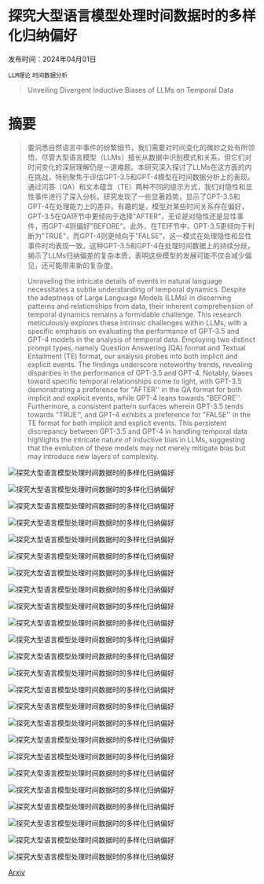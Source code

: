 # 探究大型语言模型处理时间数据时的多样化归纳偏好

发布时间：2024年04月01日

`LLM理论` `时间数据分析`

> Unveiling Divergent Inductive Biases of LLMs on Temporal Data

# 摘要

> 要洞悉自然语言中事件的纷繁细节，我们需要对时间变化的微妙之处有所领悟。尽管大型语言模型（LLMs）擅长从数据中识别模式和关系，但它们对时间变化的深层理解仍是一道难题。本研究深入探讨了LLMs在这方面的内在挑战，特别聚焦于评估GPT-3.5和GPT-4模型在时间数据分析上的表现。通过问答（QA）和文本蕴含（TE）两种不同的提示方式，我们对隐性和显性事件进行了深入分析。研究发现了一些显著趋势，显示了GPT-3.5和GPT-4在处理能力上的差异。有趣的是，模型对某些时间关系存在偏好，GPT-3.5在QA环节中更倾向于选择"AFTER"，无论是对隐性还是显性事件，而GPT-4则偏好"BEFORE"。此外，在TE环节中，GPT-3.5更倾向于判断为"TRUE"，而GPT-4则更倾向于"FALSE"，这一模式在处理隐性和显性事件时均表现一致。这种GPT-3.5和GPT-4在处理时间数据上的持续分歧，揭示了LLMs归纳偏差的复杂本质，表明这些模型的发展可能不仅会减少偏见，还可能带来新的复杂度。

> Unraveling the intricate details of events in natural language necessitates a subtle understanding of temporal dynamics. Despite the adeptness of Large Language Models (LLMs) in discerning patterns and relationships from data, their inherent comprehension of temporal dynamics remains a formidable challenge. This research meticulously explores these intrinsic challenges within LLMs, with a specific emphasis on evaluating the performance of GPT-3.5 and GPT-4 models in the analysis of temporal data. Employing two distinct prompt types, namely Question Answering (QA) format and Textual Entailment (TE) format, our analysis probes into both implicit and explicit events. The findings underscore noteworthy trends, revealing disparities in the performance of GPT-3.5 and GPT-4. Notably, biases toward specific temporal relationships come to light, with GPT-3.5 demonstrating a preference for "AFTER'' in the QA format for both implicit and explicit events, while GPT-4 leans towards "BEFORE''. Furthermore, a consistent pattern surfaces wherein GPT-3.5 tends towards "TRUE'', and GPT-4 exhibits a preference for "FALSE'' in the TE format for both implicit and explicit events. This persistent discrepancy between GPT-3.5 and GPT-4 in handling temporal data highlights the intricate nature of inductive bias in LLMs, suggesting that the evolution of these models may not merely mitigate bias but may introduce new layers of complexity.

![探究大型语言模型处理时间数据时的多样化归纳偏好](../../../paper_images/2404.01453/before_after.png)

![探究大型语言模型处理时间数据时的多样化归纳偏好](../../../paper_images/2404.01453/true_false.png)

![探究大型语言模型处理时间数据时的多样化归纳偏好](../../../paper_images/2404.01453/TB_QA.png)

![探究大型语言模型处理时间数据时的多样化归纳偏好](../../../paper_images/2404.01453/TM_QA.png)

![探究大型语言模型处理时间数据时的多样化归纳偏好](../../../paper_images/2404.01453/explicit_inconsisTE_TF_bias.png)

![探究大型语言模型处理时间数据时的多样化归纳偏好](../../../paper_images/2404.01453/implicit_inconsistent_TF_bias.png)

![探究大型语言模型处理时间数据时的多样化归纳偏好](../../../paper_images/2404.01453/cfm_QA_GPT3_5_TRACIE.png)

![探究大型语言模型处理时间数据时的多样化归纳偏好](../../../paper_images/2404.01453/cfm_QA_GPT3_5_TB.png)

![探究大型语言模型处理时间数据时的多样化归纳偏好](../../../paper_images/2404.01453/cfm_QA_GPT4_TRACIE.png)

![探究大型语言模型处理时间数据时的多样化归纳偏好](../../../paper_images/2404.01453/cfm_QA_GPT4_TB.png)

![探究大型语言模型处理时间数据时的多样化归纳偏好](../../../paper_images/2404.01453/cfm_inconsisET_gpt3_5_implicit.png)

![探究大型语言模型处理时间数据时的多样化归纳偏好](../../../paper_images/2404.01453/cfm_inconsisET_gpt3_5_explicit.png)

![探究大型语言模型处理时间数据时的多样化归纳偏好](../../../paper_images/2404.01453/cfm_inconsisET_gpt4_implicit.png)

![探究大型语言模型处理时间数据时的多样化归纳偏好](../../../paper_images/2404.01453/cfm_inconsisET_gpt4_explicit.png)

![探究大型语言模型处理时间数据时的多样化归纳偏好](../../../paper_images/2404.01453/consistency_TRACIE.png)

![探究大型语言模型处理时间数据时的多样化归纳偏好](../../../paper_images/2404.01453/consistency_TB.png)

![探究大型语言模型处理时间数据时的多样化归纳偏好](../../../paper_images/2404.01453/consis_TRACIE_GPT3_5.png)

![探究大型语言模型处理时间数据时的多样化归纳偏好](../../../paper_images/2404.01453/consis_TRACIE_GPT4.png)

![探究大型语言模型处理时间数据时的多样化归纳偏好](../../../paper_images/2404.01453/consis_explicit_gpt3_5.png)

![探究大型语言模型处理时间数据时的多样化归纳偏好](../../../paper_images/2404.01453/consis_explicit_gpt4.png)

![探究大型语言模型处理时间数据时的多样化归纳偏好](../../../paper_images/2404.01453/cfm_consisET_implicit_gpt3_5.png)

![探究大型语言模型处理时间数据时的多样化归纳偏好](../../../paper_images/2404.01453/cfm_consisET_explicit_gpt3_5.png)

![探究大型语言模型处理时间数据时的多样化归纳偏好](../../../paper_images/2404.01453/cfm_consisET_implicit_gpt4.png)

![探究大型语言模型处理时间数据时的多样化归纳偏好](../../../paper_images/2404.01453/cfm_consisET_explicit_gpt4.png)

[Arxiv](https://arxiv.org/abs/2404.01453)